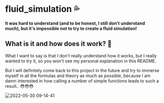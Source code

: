 # fluid_simulation 💦
#### It was hard to understand (and to be honest, I still don't understand much), but it's impossible not to try to create a fluid simulation!

## What is it and how does it work? :eyes:

What I want to say is that I don't really understand how it works, but I really wanted to try it, so you won't see my personal explanation in this README.  

But I will definitely come back to this project in the future and try to immerse myself in all the formulas and theory as much as possible, because I am damn interested in how calling a number of simple functions leads to such a result.. 😳😳😳

![2022-05-30 09-14-41](https://user-images.githubusercontent.com/56264511/170929137-3c31a566-7493-4134-9e86-f46efa74a928.gif)
